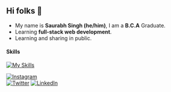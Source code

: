 ## Hi folks :wave:

* My name is **Saurabh Singh (he/him)**, I am a **B.C.A** Graduate.
* Learning **full-stack web development**.
* Learning and sharing in public.

#### **Skills**
[![My Skills](https://skillicons.dev/icons?i=html,css,tailwind,js,python,django,mysql,sqlite,mongodb,github,bash,git,linux,netlify,vscode,markdown,&perline=5)](https://skillicons.dev)

[![Instagram](https://img.shields.io/badge/follow%20me%20on-instagram-purple?style=flat&logo=instagram)](https://www.instagram.com/s_aur_ab_h_29/)  
[![Twitter](https://img.shields.io/badge/follow%20me%20on-twitter-blue?style=flat&logo=twitter)](https://twitter.com/@Saur_abh_01) 
[![LinkedIn](https://img.shields.io/badge/follow%20me%20on-linkedin-blue?style=flat&logo=linkedin)](https://www.linkedin.com/in/saurabh-singh-a6a68322a/)
